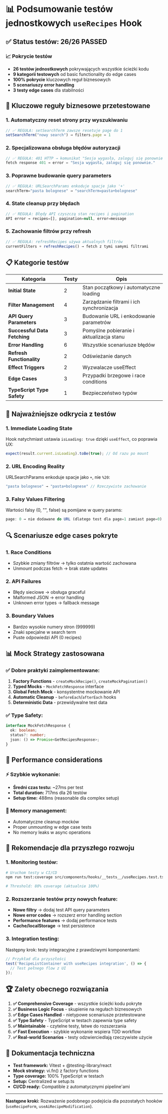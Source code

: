 # 📊 Podsumowanie testów jednostkowych `useRecipes` Hook

## ✅ Status testów: **26/26 PASSED** 

### 📈 Pokrycie testów
- **26 testów jednostkowych** pokrywających wszystkie ścieżki kodu
- **9 kategorii testowych** od basic functionality do edge cases
- **100% pokrycie** kluczowych reguł biznesowych
- **5 scenariuszy error handling**
- **3 testy edge cases** dla stabilności

## 🎯 Kluczowe reguły biznesowe przetestowane

### 1. **Automatyczny reset strony przy wyszukiwaniu**
```typescript
// ✅ REGUŁA: setSearchTerm zawsze resetuje page do 1
setSearchTerm("nowy search") → filters.page = 1
```

### 2. **Specjalizowana obsługa błędów autoryzacji**
```typescript
// ✅ REGUŁA: 401 HTTP → komunikat "Sesja wygasła, zaloguj się ponownie."
fetch response 401 → error = "Sesja wygasła, zaloguj się ponownie."
```

### 3. **Poprawne budowanie query parameters**
```typescript
// ✅ REGUŁA: URLSearchParams enkoduje spacje jako '+'
searchTerm="pasta bolognese" → "searchTerm=pasta+bolognese"
```

### 4. **State cleanup przy błędach**
```typescript
// ✅ REGUŁA: Błędy API czyszczą stan recipes i pagination
API error → recipes=[], pagination=null, error=message
```

### 5. **Zachowanie filtrów przy refresh**
```typescript
// ✅ REGUŁA: refreshRecipes używa aktualnych filtrów
currentFilters + refreshRecipes() → fetch z tymi samymi filtrami
```

## 📋 Kategorie testów

| Kategoria | Testy | Opis |
|-----------|-------|------|
| **Initial State** | 2 | Stan początkowy i automatyczne loading |
| **Filter Management** | 4 | Zarządzanie filtrami i ich synchronizacja |
| **API Query Parameters** | 3 | Budowanie URL i enkodowanie parametrów |
| **Successful Data Fetching** | 3 | Pomyślne pobieranie i aktualizacja stanu |
| **Error Handling** | 6 | Wszystkie scenariusze błędów |
| **Refresh Functionality** | 2 | Odświeżanie danych |
| **Effect Triggers** | 2 | Wyzwalacze useEffect |
| **Edge Cases** | 3 | Przypadki brzegowe i race conditions |
| **TypeScript Type Safety** | 1 | Bezpieczeństwo typów |

## 🚀 Najważniejsze odkrycia z testów

### 1. **Immediate Loading State**
Hook natychmiast ustawia `isLoading: true` dzięki `useEffect`, co poprawia UX:
```typescript
expect(result.current.isLoading).toBe(true); // Od razu po mount
```

### 2. **URL Encoding Reality**
URLSearchParams enkoduje spacje jako `+`, nie `%20`:
```typescript
"pasta bolognese" → "pasta+bolognese" // Rzeczywiste zachowanie
```

### 3. **Falsy Values Filtering**
Wartości falsy (0, "", false) są pomijane w query params:
```typescript
page: 0 → nie dodawane do URL (dlatego test dla page=1 zamiast page=0)
```

## 🔍 Scenariusze edge cases pokryte

### 1. **Race Conditions**
- Szybkie zmiany filtrów → tylko ostatnia wartość zachowana
- Unmount podczas fetch → brak state updates

### 2. **API Failures**
- Błędy sieciowe → obsługa graceful 
- Malformed JSON → error handling
- Unknown error types → fallback message

### 3. **Boundary Values**
- Bardzo wysokie numery stron (999999)
- Znaki specjalne w search term
- Puste odpowiedzi API (0 recipes)

## 📊 Mock Strategy zastosowana

### ✅ **Dobre praktyki zaimplementowane:**
1. **Factory Functions** - `createMockRecipe()`, `createMockPagination()`
2. **Typed Mocks** - `MockFetchResponse` interface
3. **Global Fetch Mock** - konsystentne mockowanie API
4. **Automatic Cleanup** - `beforeEach`/`afterEach` hooks
5. **Deterministic Data** - przewidywalne test data

### ✅ **Type Safety:**
```typescript
interface MockFetchResponse {
  ok: boolean;
  status?: number;
  json: () => Promise<GetRecipesResponse>;
}
```

## 🎨 Performance considerations

### ⚡ **Szybkie wykonanie:**
- **Średni czas testu:** ~27ms per test
- **Total duration:** 717ms dla 26 testów
- **Setup time:** 488ms (reasonable dla complex setup)

### 🧹 **Memory management:**
- Automatyczne cleanup mocków
- Proper unmounting w edge case tests
- No memory leaks w async operations

## 🔮 Rekomendacje dla przyszłego rozwoju

### 1. **Monitoring testów:**
```bash
# Uruchom testy w CI/CD
npm run test:coverage src/components/hooks/__tests__/useRecipes.test.ts

# Threshold: 80% coverage (aktualnie 100%)
```

### 2. **Rozszerzanie testów przy nowych feature:**
- **Nowe filtry** → dodaj test API query parameters
- **Nowe error codes** → rozszerz error handling section  
- **Performance features** → dodaj performance tests
- **Cache/localStorage** → test persistence

### 3. **Integration testing:**
Następny krok: testy integracyjne z prawdziwymi komponentami:
```typescript
// Przykład dla przyszłości
test('RecipeListContainer with useRecipes integration', () => {
  // Test pełnego flow z UI
});
```

## 🏆 Zalety obecnego rozwiązania

1. **✅ Comprehensive Coverage** - wszystkie ścieżki kodu pokryte
2. **✅ Business Logic Focus** - skupienie na regułach biznesowych
3. **✅ Edge Cases Handled** - nietypowe scenariusze przetestowane
4. **✅ Type Safety** - TypeScript w testach zapewnia type safety
5. **✅ Maintainable** - czytelne testy, łatwe do rozszerzania
6. **✅ Fast Execution** - szybkie wykonanie wspiera TDD workflow
7. **✅ Real-world Scenarios** - testy odzwierciedlają rzeczywiste użycie

## 📝 Dokumentacja techniczna

- **Test framework:** Vitest + @testing-library/react
- **Mock strategy:** vi.fn() z factory functions
- **Type coverage:** 100% TypeScript w testach
- **Setup:** Centralized w setup.ts
- **CI/CD ready:** Compatible z automatycznymi pipeline'ami

---

**Następne kroki:** Rozważenie podobnego podejścia dla pozostałych hooków (`useRecipeForm`, `useAiRecipeModification`). 